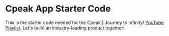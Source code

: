 # Cpeak App Starter Code

This is the starter code needed for the Cpeak | Journey to Infinity! [YouTube Playlist](https://www.youtube.com/watch?v=sd7-bYUrkUM&list=PLCiGw8i6NhvqsA-ZZcChJ0kaHZ3hcIVdY&index=1). Let's build an industry-leading product together!
